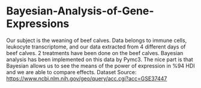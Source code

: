 # Bayesian-Analysis-of-Gene-Expressions
Our subject is the weaning of beef calves. Data belongs to immune cells, leukocyte transcriptome, and our data extracted from 4 different days of beef calves. 2 treatments have been done on the beef calves. Bayesian analysis has been implemented on this data by Pymc3. The nice part is that Bayesian allows us to see the means of the power of expression in %94 HDI and we are able to compare effects. 
Dataset Source: https://www.ncbi.nlm.nih.gov/geo/query/acc.cgi?acc=GSE37447
